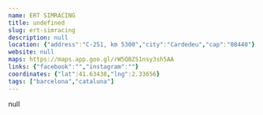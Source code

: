 ```yaml
---
name: ERT SIMRACING
title: undefined
slug: ert-simracing
description: null
location: {"address":"C-251, km 5300","city":"Cardedeu","cap":"08440"}
website: null
maps: https://maps.app.goo.gl/rW5QBZS1nsy3sh5AA
links: {"facebook":"","instagram":""}
coordinates: {"lat":41.63438,"lng":2.33656}
tags: ["barcelona","cataluna"]
---
```

null
